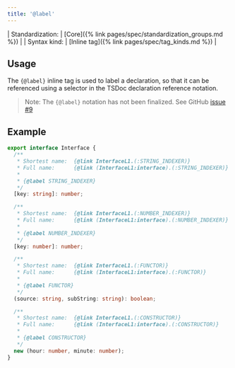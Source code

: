 ```yaml
---
title: '@label'
---
```


| Standardization: | [Core]({% link pages/spec/standardization_groups.md %}) |
| Syntax kind: | [Inline tag]({% link pages/spec/tag_kinds.md %}) |

## Usage

The `{@label}` inline tag is used to label a declaration, so that it can be referenced using a selector in
the TSDoc declaration reference notation.

> Note: The `{@label}` notation has not been finalized. See GitHub
> [issue #9](https://github.com/microsoft/tsdoc/issues/9)

## Example

```ts
export interface Interface {
  /**
   * Shortest name:  {@link InterfaceL1.(:STRING_INDEXER)}
   * Full name:      {@link (InterfaceL1:interface).(:STRING_INDEXER)}
   *
   * {@label STRING_INDEXER}
   */
  [key: string]: number;

  /**
   * Shortest name:  {@link InterfaceL1.(:NUMBER_INDEXER)}
   * Full name:      {@link (InterfaceL1:interface).(:NUMBER_INDEXER)}
   *
   * {@label NUMBER_INDEXER}
   */
  [key: number]: number;

  /**
   * Shortest name:  {@link InterfaceL1.(:FUNCTOR)}
   * Full name:      {@link (InterfaceL1:interface).(:FUNCTOR)}
   *
   * {@label FUNCTOR}
   */
  (source: string, subString: string): boolean;

  /**
   * Shortest name:  {@link InterfaceL1.(:CONSTRUCTOR)}
   * Full name:      {@link (InterfaceL1:interface).(:CONSTRUCTOR)}
   *
   * {@label CONSTRUCTOR}
   */
  new (hour: number, minute: number);
}
```
